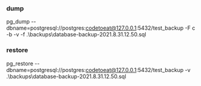 ### dump
pg_dump --dbname=postgresql://postgres:codetoeat@127.0.0.1:5432/test_backup  -F c -b -v -f .\backups\database-backup-2021.8.31.12.50.sql
### restore
pg_restore --dbname=postgresql://postgres:codetoeat@127.0.0.1:5432/test_backup  -v .\backups\database-backup-2021.8.31.12.50.sql